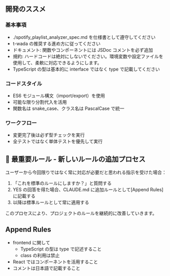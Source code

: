 ## 開発のススメ

### 基本事項

- ./spotify_playlist_analyzer_spec.md を仕様書として遵守してください
- t-wada の推奨する進め方に従ってください
- ドキュメント: 関数やコンポーネントには JSDoc コメントを必ず追加
- 規約: ハードコードは絶対にしないでください。環境変数や設定ファイルを使用して、柔軟に対応できるようにします。
- TypeScript の型は基本的に interface ではなく type で記載してください

### コードスタイル

- ES6 モジュール構文（import/export）を使用
- 可能な限り分割代入を活用
- 関数名は snake_case、クラス名は PascalCase で統一

### ワークフロー

- 変更完了後は必ず型チェックを実行
- 全テストではなく単体テストを優先して実行

## 🔨 最重要ルール - 新しいルールの追加プロセス

ユーザーから今回限りではなく常に対応が必要だと思われる指示を受けた場合：

1. 「これを標準のルールにしますか？」と質問する
2. YES の回答を得た場合、CLAUDE.md に追加ルールとして[Append Rules]に記載する
3. 以降は標準ルールとして常に適用する

このプロセスにより、プロジェクトのルールを継続的に改善していきます。

## Append Rules

- frontend に関して
  - TypeScript の型は type で記述すること
  - class の利用は禁止
- React では<Suspense>コンポーネントを活用すること
- コメントは日本語で記載すること

